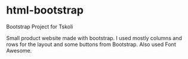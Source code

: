 # html-bootstrap

Bootstrap Project for Tskoli

Small product website made with bootstrap. I used mostly columns and rows for the layout and some buttons from Bootstrap. Also used Font Awesome.

